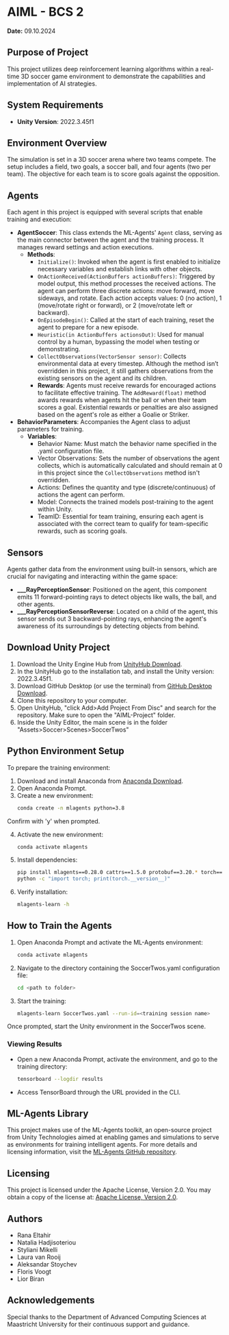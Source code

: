 # AIML - BCS 2

**Date:** 09.10.2024

## Purpose of Project
This project utilizes deep reinforcement learning algorithms within a real-time 3D soccer game environment to demonstrate the capabilities and implementation of AI strategies.

## System Requirements
- **Unity Version**: 2022.3.45f1

## Environment Overview
The simulation is set in a 3D soccer arena where two teams compete. The setup includes a field, two goals, a soccer ball, and four agents (two per team). The objective for each team is to score goals against the opposition.

## Agents
Each agent in this project is equipped with several scripts that enable training and execution:
- **AgentSoccer**: This class extends the ML-Agents' `Agent` class, serving as the main connector between the agent and the training process. It manages reward settings and action executions.
  - **Methods**:
    - `Initialize()`: Invoked when the agent is first enabled to initialize necessary variables and establish links with other objects.
    - `OnActionReceived(ActionBuffers actionBuffers)`: Triggered by model output, this method processes the received actions. The agent can perform three discrete actions: move forward, move sideways, and rotate. Each action accepts values: 0 (no action), 1 (move/rotate right or forward), or 2 (move/rotate left or backward).
    - `OnEpisodeBegin()`: Called at the start of each training, reset the agent to prepare for a new episode.
    - `Heuristic(in ActionBuffers actionsOut)`: Used for manual control by a human, bypassing the model when testing or demonstrating.
    - `CollectObservations(VectorSensor sensor)`: Collects environmental data at every timestep. Although the method isn’t overridden in this project, it still gathers observations from the existing sensors on the agent and its children.
    - **Rewards**: Agents must receive rewards for encouraged actions to facilitate effective training. The `AddReward(float)` method awards rewards when agents hit the ball or when their team scores a goal. Existential rewards or penalties are also assigned based on the agent's role as either a Goalie or Striker.
- **BehaviorParameters**: Accompanies the Agent class to adjust parameters for training.
  - **Variables**:
    - Behavior Name: Must match the behavior name specified in the .yaml configuration file.
    - Vector Observations: Sets the number of observations the agent collects, which is automatically calculated and should remain at 0 in this project since the `CollectObservations` method isn't overridden.
    - Actions: Defines the quantity and type (discrete/continuous) of actions the agent can perform.
    - Model: Connects the trained models post-training to the agent within Unity.
    - TeamID: Essential for team training, ensuring each agent is associated with the correct team to qualify for team-specific rewards, such as scoring goals.

## Sensors
Agents gather data from the environment using built-in sensors, which are crucial for navigating and interacting within the game space:
- **___RayPerceptionSensor**: Positioned on the agent, this component emits 11 forward-pointing rays to detect objects like walls, the ball, and other agents.
- **___RayPerceptionSensorReverse**: Located on a child of the agent, this sensor sends out 3 backward-pointing rays, enhancing the agent's awareness of its surroundings by detecting objects from behind.

## Download Unity Project
1. Download the Unity Engine Hub from [UnityHub Download](https://unity.com/download).
2. In the UnityHub go to the installation tab, and install the Unity version: 2022.3.45f1.
3. Download GitHub Desktop (or use the terminal) from [GitHub Desktop Download](https://desktop.github.com/download/).
4. Clone this repository to your computer.
5. Open UnityHub, "click Add>Add Project From Disc" and search for the repository. Make sure to open the  "AIML-Project" folder.
6. Inside the Unity Editor, the main scene is in the folder "Assets>Soccer>Scenes>SoccerTwos"

## Python Environment Setup
To prepare the training environment:
1. Download and install Anaconda from [Anaconda Download](https://www.anaconda.com/download/success).
2. Open Anaconda Prompt.
3. Create a new environment:
   ```bash
   conda create -n mlagents python=3.8
  Confirm with 'y' when prompted.

4. Activate the new environment:
   ```bash
   conda activate mlagents
5. Install dependencies:
   ```bash
   pip install mlagents==0.28.0 cattrs==1.5.0 protobuf==3.20.* torch==1.10.0+cpu torchvision==0.11.1+cpu torchaudio==0.10.0+cpu -f https://download.pytorch.org/whl/cpu/torch_stable.html numpy==1.19.5 six
   python -c "import torch; print(torch.__version__)"
6. Verify installation:
   ```bash
   mlagents-learn -h

## How to Train the Agents
1. Open Anaconda Prompt and activate the ML-Agents environment:
   ```bash
   conda activate mlagents
2. Navigate to the directory containing the SoccerTwos.yaml configuration file:
   ```bash
   cd <path to folder>
3. Start the training:
   ```bash
   mlagents-learn SoccerTwos.yaml --run-id=<training session name>
Once prompted, start the Unity environment in the SoccerTwos scene.

### Viewing Results
- Open a new Anaconda Prompt, activate the environment, and go to the training directory:
  ```bash
  tensorboard --logdir results
- Access TensorBoard through the URL provided in the CLI.

## ML-Agents Library
This project makes use of the ML-Agents toolkit, an open-source project from Unity Technologies aimed at enabling games and simulations to serve as environments for training intelligent agents. For more details and licensing information, visit the [ML-Agents GitHub repository](https://github.com/Unity-Technologies/ml-agents).

## Licensing
This project is licensed under the Apache License, Version 2.0. You may obtain a copy of the license at: [Apache License, Version 2.0](http://www.apache.org/licenses/LICENSE-2.0).

## Authors
- Rana Eltahir
- Natalia Hadjisoteriou
- Styliani Mikelli
- Laura van Rooij
- Aleksandar Stoychev
- Floris Voogt
- Lior Biran

## Acknowledgements
Special thanks to the Department of Advanced Computing Sciences at Maastricht University for their continuous support and guidance.

